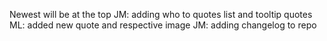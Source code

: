 Newest will be at the top 
JM: adding who to quotes list and tooltip quotes
ML: added new quote and respective image
JM: adding changelog to repo